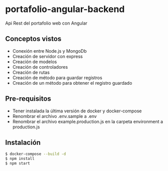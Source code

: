 # portafolio-angular-backend

Api Rest del portafolio web con Angular

## Conceptos vistos

- Conexión entre Node.js y MongoDb
- Creación de servidor con express
- Creación de modelos
- Creación de controladores
- Creación de rutas
- Creación de método para guardar registros
- Creación de un método para obtener el registro guardado

## Pre-requisitos

- Tener instalada la última versión de docker y docker-compose
- Renombrar el archivo .env.sample a .env
- Renombrar el archivo example.production.js en la carpeta environment a production.js

## Instalación

```bash
$ docker-compose --build -d
$ npm install
$ npm start
``` 
